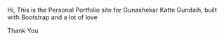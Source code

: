 Hi, This is the Personal Portfolio site for Gunashekar Katte Gundaih, built with Bootstrap and a lot of love


Thank You
